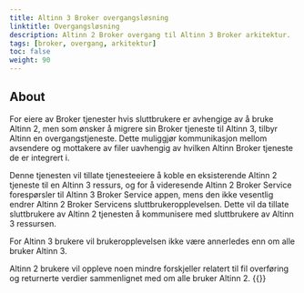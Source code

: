 ```yaml
---
title: Altinn 3 Broker overgangsløsning
linktitle: Overgangsløsning
description: Altinn 2 Broker overgang til Altinn 3 Broker arkitektur. 
tags: [broker, overgang, arkitektur]
toc: false
weight: 90
---
```


## About
For eiere av Broker tjenester hvis sluttbrukere er avhengige av å bruke Altinn 2, men som ønsker å migrere sin Broker tjeneste til Altinn 3, tilbyr Altinn en overgangstjeneste.
Dette muliggjør kommunikasjon mellom avsendere og mottakere av filer uavhengig av hvilken Altinn Broker tjeneste de er integrert i.

Denne tjenesten vil tillate tjenesteeiere å koble en eksisterende Altinn 2 tjeneste til en Altinn 3 ressurs, og for å videresende Altinn 2 Broker Service forespørsler til Altinn 3 Broker Service appen, mens den ikke vesentlig endrer Altinn 2 Broker Servicens sluttbrukeropplevelsen.
Dette vil da tillate sluttbrukere av Altinn 2 tjenesten å kommunisere med sluttbrukere av Altinn 3 ressursen.

For Altinn 3 brukere vil brukeropplevelsen ikke være annerledes enn om alle bruker Altinn 3.

Altinn 2 brukere vil oppleve noen mindre forskjeller relatert til fil overføring og returnerte verdier sammenlignet med om alle bruker Altinn 2.
{{<children />}}